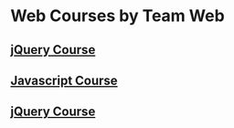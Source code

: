 # Web Courses by Team Web

## [jQuery Course](html-css-course/README.md)

## [Javascript Course](javascrpt-lang-course/README.md)

## [jQuery Course](jquery-course/README.md)



